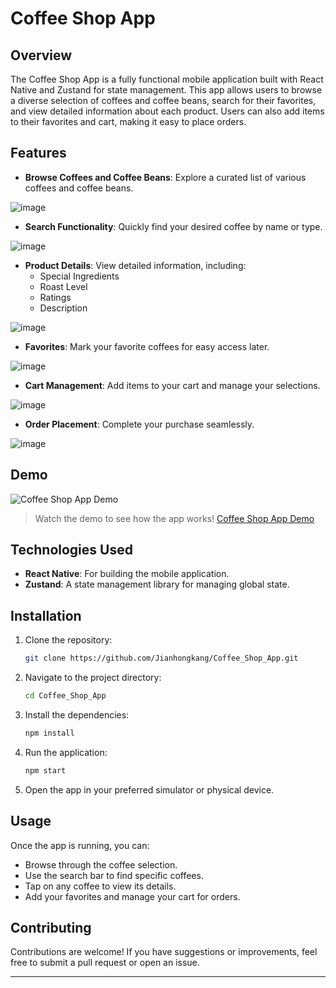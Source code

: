 
# Coffee Shop App

## Overview

The Coffee Shop App is a fully functional mobile application built with React Native and Zustand for state management. This app allows users to browse a diverse selection of coffees and coffee beans, search for their favorites, and view detailed information about each product. Users can also add items to their favorites and cart, making it easy to place orders.

## Features

- **Browse Coffees and Coffee Beans**: Explore a curated list of various coffees and coffee beans.

![image](https://github.com/user-attachments/assets/b9b82ba0-e86c-4258-a478-34671b8cd656)

- **Search Functionality**: Quickly find your desired coffee by name or type.

![image](https://github.com/user-attachments/assets/e0ee23aa-62f5-46a6-a51a-56d93b17c95d)

- **Product Details**: View detailed information, including:
  - Special Ingredients
  - Roast Level
  - Ratings
  - Description

![image](https://github.com/user-attachments/assets/d8eee41e-d2b9-480f-b423-b0b5241bb2c9)

- **Favorites**: Mark your favorite coffees for easy access later.

![image](https://github.com/user-attachments/assets/2d095d12-b940-43ed-84f8-5ba8721b72f6)

- **Cart Management**: Add items to your cart and manage your selections.

![image](https://github.com/user-attachments/assets/ff419664-ae0c-4d7b-846a-d828a7abe470)

- **Order Placement**: Complete your purchase seamlessly.

![image](https://github.com/user-attachments/assets/1fc72bb2-d462-4165-9163-a09f6f29a593)

## Demo

![Coffee Shop App Demo](https://github.com/user-attachments/assets/a92982e4-b039-4127-9814-ce9b38417657)

> Watch the demo to see how the app works!
> [Coffee Shop App Demo](https://www.youtube.com/watch?v=S3pjqbhgzb8)

## Technologies Used

- **React Native**: For building the mobile application.
- **Zustand**: A state management library for managing global state.

## Installation

1. Clone the repository:

   ```bash
   git clone https://github.com/Jianhongkang/Coffee_Shop_App.git
   ```

2. Navigate to the project directory:

   ```bash
   cd Coffee_Shop_App
   ```

3. Install the dependencies:

   ```bash
   npm install
   ```

4. Run the application:

   ```bash
   npm start
   ```

5. Open the app in your preferred simulator or physical device.

## Usage

Once the app is running, you can:

- Browse through the coffee selection.
- Use the search bar to find specific coffees.
- Tap on any coffee to view its details.
- Add your favorites and manage your cart for orders.

## Contributing

Contributions are welcome! If you have suggestions or improvements, feel free to submit a pull request or open an issue.

---
